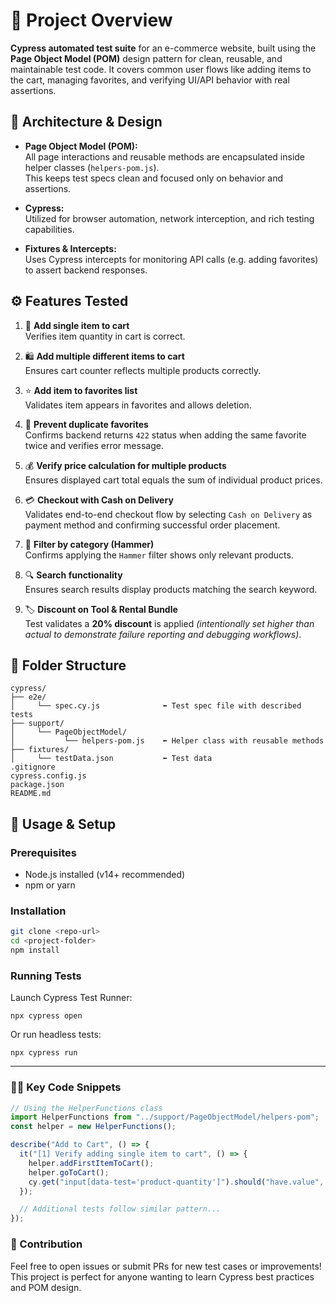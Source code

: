 # 🎯 Project Overview

**Cypress automated test suite** for an e-commerce website, built using the **Page Object Model (POM)** design pattern for clean, reusable, and maintainable test code.
It covers common user flows like adding items to the cart, managing favorites, and verifying UI/API behavior with real assertions.

## 🧱 Architecture & Design

- **Page Object Model (POM):**  
  All page interactions and reusable methods are encapsulated inside helper classes (`helpers-pom.js`).  
  This keeps test specs clean and focused only on behavior and assertions.

- **Cypress:**  
  Utilized for browser automation, network interception, and rich testing capabilities.

- **Fixtures & Intercepts:**  
  Uses Cypress intercepts for monitoring API calls (e.g. adding favorites) to assert backend responses.

## ⚙️ Features Tested

1. 🛒 **Add single item to cart**  
   Verifies item quantity in cart is correct.  

2. 🛍️ **Add multiple different items to cart**  
   Ensures cart counter reflects multiple products correctly.  

3. ⭐ **Add item to favorites list**  
   Validates item appears in favorites and allows deletion.  

4. 🚫 **Prevent duplicate favorites**  
   Confirms backend returns `422` status when adding the same favorite twice and verifies error message.  

5. 💰 **Verify price calculation for multiple products**  
   Ensures displayed cart total equals the sum of individual product prices.  

6. 💳 **Checkout with Cash on Delivery**  
   Validates end-to-end checkout flow by selecting `Cash on Delivery` as payment method and confirming successful order placement.

7. 🔨 **Filter by category (Hammer)**  
   Confirms applying the `Hammer` filter shows only relevant products.  

8. 🔍 **Search functionality**  
   Ensures search results display products matching the search keyword.  

9. 🏷️ **Discount on Tool & Rental Bundle**  
   Test validates a **20% discount** is applied *(intentionally set higher than actual to demonstrate failure reporting and debugging workflows)*.
   

## 📂 Folder Structure
```
cypress/
├── e2e/
│     └── spec.cy.js              ⬅️ Test spec file with described tests
├── support/
│     └── PageObjectModel/
│           └── helpers-pom.js    ⬅️ Helper class with reusable methods
├── fixtures/
│     └── testData.json           ⬅️ Test data 
.gitignore
cypress.config.js
package.json
README.md
```

## 🔧 Usage & Setup

### Prerequisites

- Node.js installed (v14+ recommended)
- npm or yarn

### Installation

```bash
git clone <repo-url>
cd <project-folder>
npm install
```

### Running Tests
Launch Cypress Test Runner:
```
npx cypress open
```

Or run headless tests:
```
npx cypress run
```

---
### 🧑‍💻 Key Code Snippets

```js
// Using the HelperFunctions class
import HelperFunctions from "../support/PageObjectModel/helpers-pom";
const helper = new HelperFunctions();

describe("Add to Cart", () => {
  it("[1] Verify adding single item to cart", () => {
    helper.addFirstItemToCart();
    helper.goToCart();
    cy.get("input[data-test='product-quantity']").should("have.value", "1");
  });

  // Additional tests follow similar pattern...
});
```

### 🤝 Contribution
Feel free to open issues or submit PRs for new test cases or improvements!
This project is perfect for anyone wanting to learn Cypress best practices and POM design.
